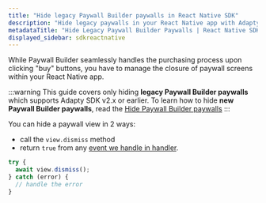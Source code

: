```yaml
---
title: "Hide legacy Paywall Builder paywalls in React Native SDK"
description: "Hide legacy paywalls in your React Native app with Adapty SDK."
metadataTitle: "Hide Legacy Paywall Builder Paywalls | React Native SDK | Adapty Docs"
displayed_sidebar: sdkreactnative
---
```


While Paywall Builder seamlessly handles the purchasing process upon clicking "buy" buttons, you have to manage the closure of paywall screens within your React Native app.

:::warning
This guide covers only hiding **legacy Paywall Builder paywalls** which supports Adapty SDK v2.x or earlier. To learn how to hide **new Paywall Builder paywalls**, read the [Hide Paywall Builder paywalls](hide-paywall-builder-paywalls)
:::

You can hide a paywall view in 2 ways:

- call the `view.dismiss` method 
- return `true` from any [event we handle in handler](handling-pb-paywall-events).

```typescript showLineNumbers
try {
  await view.dismiss();
} catch (error) {
  // handle the error
}
``` 